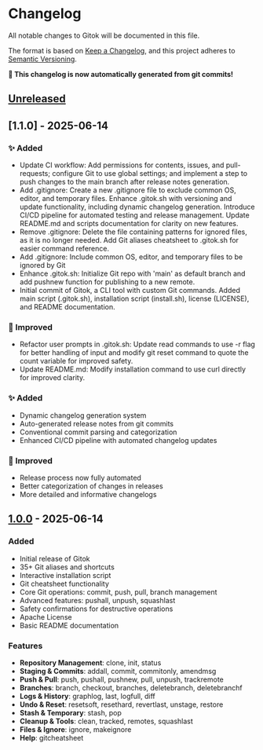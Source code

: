 # Changelog

All notable changes to Gitok will be documented in this file.

The format is based on [Keep a Changelog](https://keepachangelog.com/en/1.0.0/),
and this project adheres to [Semantic Versioning](https://semver.org/spec/v2.0.0.html).

**🚀 This changelog is now automatically generated from git commits!**

## [Unreleased]

## [1.1.0] - 2025-06-14

### ✨ Added
- Update CI workflow: Add permissions for contents, issues, and pull-requests; configure Git to use global settings; and implement a step to push changes to the main branch after release notes generation.
- Add .gitignore: Create a new .gitignore file to exclude common OS, editor, and temporary files. Enhance .gitok.sh with versioning and update functionality, including dynamic changelog generation. Introduce CI/CD pipeline for automated testing and release management. Update README.md and scripts documentation for clarity on new features.
- Remove .gitignore: Delete the file containing patterns for ignored files, as it is no longer needed. Add Git aliases cheatsheet to .gitok.sh for easier command reference.
- Add .gitignore: Include common OS, editor, and temporary files to be ignored by Git
- Enhance .gitok.sh: Initialize Git repo with 'main' as default branch and add pushnew function for publishing to a new remote.
- Initial commit of Gitok, a CLI tool with custom Git commands. Added main script (.gitok.sh), installation script (install.sh), license (LICENSE), and README documentation.

### 🚀 Improved
- Refactor user prompts in .gitok.sh: Update read commands to use -r flag for better handling of input and modify git reset command to quote the count variable for improved safety.
- Update README.md: Modify installation command to use curl directly for improved clarity.


### ✨ Added
- Dynamic changelog generation system
- Auto-generated release notes from git commits
- Conventional commit parsing and categorization
- Enhanced CI/CD pipeline with automated changelog updates

### 🚀 Improved
- Release process now fully automated
- Better categorization of changes in releases
- More detailed and informative changelogs

## [1.0.0] - 2025-06-14

### Added
- Initial release of Gitok
- 35+ Git aliases and shortcuts
- Interactive installation script
- Git cheatsheet functionality
- Core Git operations: commit, push, pull, branch management
- Advanced features: pushall, unpush, squashlast
- Safety confirmations for destructive operations
- Apache License
- Basic README documentation

### Features
- **Repository Management**: clone, init, status
- **Staging & Commits**: addall, commit, commitonly, amendmsg
- **Push & Pull**: push, pushall, pushnew, pull, unpush, trackremote
- **Branches**: branch, checkout, branches, deletebranch, deletebranchf
- **Logs & History**: graphlog, last, logfull, diff
- **Undo & Reset**: resetsoft, resethard, revertlast, unstage, restore
- **Stash & Temporary**: stash, pop
- **Cleanup & Tools**: clean, tracked, remotes, squashlast
- **Files & Ignore**: ignore, makeignore
- **Help**: gitcheatsheet

[Unreleased]: https://github.com/okwareddevnest/gitok/compare/v1.0.0...HEAD
[1.0.0]: https://github.com/okwareddevnest/gitok/releases/tag/v1.0.0 